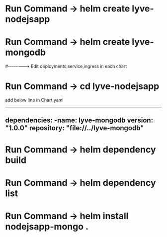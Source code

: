 # Run Command -> helm create lyve-nodejsapp
# Run Command -> helm create lyve-mongodb


#-------->    Edit deployments,service,ingress in each chart
# Run Command -> cd lyve-nodejsapp
add below line in Chart.yaml

----
dependencies:
 -name: lyve-mongodb
  version: "1.0.0"
  repository: "file://../lyve-mongodb"
----
# Run Command -> helm dependency build
# Run Command -> helm dependency list
# Run Command -> helm install nodejsapp-mongo .
